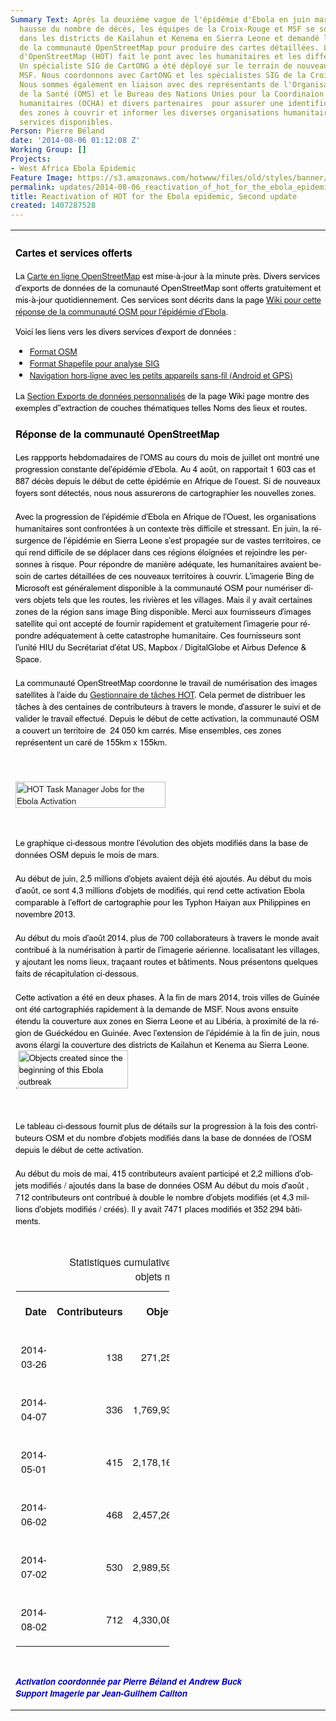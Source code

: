 ```yaml
---
Summary Text: Après la deuxième vague de l'épidémie d'Ebola en juin marquée par une
  hausse du nombre de décès, les équipes de la Croix-Rouge et MSF se sont déployés
  dans les districts de Kailahun et Kenema en Sierra Leone et demandé la réactivation
  de la communauté OpenStreetMap pour produire des cartes détaillées. L'équipe humanitaire
  d'OpenStreetMap (HOT) fait le pont avec les humanitaires et les différents partenaires.
  Un spécialiste SIG de CartONG a été déployé sur le terrain de nouveau pour soutenir
  MSF. Nous coordonnons avec CartONG et les spécialistes SIG de la Croix-Rouge américaine.
  Nous sommes également en liaison avec des représentants de l'Organisation mondiale
  de la Santé (OMS) et le Bureau des Nations Unies pour la Coordinaion des affaires
  humanitaires (OCHA) et divers partenaires  pour assurer une identification rapide
  des zones à couvrir et informer les diverses organisations humanitaires sur les
  services disponibles.
Person: Pierre Béland
date: '2014-08-06 01:12:08 Z'
Working Group: []
Projects:
- West Africa Ebola Epidemic
Feature Image: https://s3.amazonaws.com/hotwww/files/old/styles/banner/public/umap-tasks-2014-08-01.jpg
permalink: updates/2014-08-06_reactivation_of_hot_for_the_ebola_epidemic_second_update
title: Reactivation of HOT for the Ebola epidemic, Second update
created: 1407287528
---
```

<table id="yui_3_16_0_1_1407268024525_20993" border="0"><tbody id="yui_3_16_0_1_1407268024525_20992"><tr id="yui_3_16_0_1_1407268024525_20991"><td id="yui_3_16_0_1_1407268024525_20723" style="height: 0px;"><div class="cm-rtetext undoreset fullSSL" style="color: #000000; font-size: 10pt; font-family: HelveticaNeue-Light,Helvetica Neue Light,Helvetica Neue,Helvetica,Arial,Lucida Grande,sans-serif; min-height: 155px;" dir="ltr" lang="en-US"><p><!--break--></p><h3>Cartes et services offerts</h3><p>La <a href="http://www.openstreetmap.org/#map=12/8.5231/-10.3302&amp;layers=H">Carte en ligne OpenStreetMap</a> est mise-à-jour à la minute près. Divers services d'exports de données de la comunauté OpenStreetMap sont offerts gratuitement et mis-à-jour quotidiennement. Ces services sont décrits dans la page <a href="https://wiki.openstreetmap.org/wiki/2014_West_Africa_Ebola_Response">Wiki pour cette réponse de la communauté OSM pour l'épidémie d'Ebola</a>.</p><p>Voici les liens vers les divers services d'export de données :</p><ul><li><a href="https://wiki.openstreetmap.org/wiki/2014_West_Africa_Ebola_Response#OSM_Format">Format OSM</a></li><li><a href="https://wiki.openstreetmap.org/wiki/2014_West_Africa_Ebola_Response#ShapeFiles_for_GIS_softwares">Format Shapefile pour analyse SIG</a></li><li><a href="https://wiki.openstreetmap.org/wiki/2014_West_Africa_Ebola_Response#Offline_Navigation_on_Small_Devices">Navigation hors-ligne avec les petits appareils sans-fil (Android et GPS)</a></li></ul><p>La <a href="https://wiki.openstreetmap.org/wiki/2014_West_Africa_Ebola_Response#Custom_Exports_.28to_be_rerun_at_any_time.29">Section Exports de données personnalisés</a> de la page Wiki page montre des exemples d''extraction de couches thématiques telles Noms des lieux et routes.</p><h3>Réponse de la communauté OpenStreetMap</h3><span id="result_box" lang="fr"><span class="hps">Les rappports hebdomadaires&nbsp;</span><span class="hps">de l'OMS au cours du mois de juillet ont montré une progression constante de</span><span class="hps atn">l'</span><span>épidémie d'Ebola. Au 4 août, on rapportait 1 603 cas et&nbsp;</span> <span class="hps">887 décès depuis le début de cette épidémie en Afrique de l'ouest. Si de nouveaux foyers sont détectés, nous nous assurerons de cartographier les nouvelles zones.</span> <br><br><span class="hps">Avec la progression de</span> <span class="hps atn">l'</span><span>épidémie</span> <span class="hps">d'Ebola en</span> <span class="hps">Afrique de l'Ouest</span><span>,</span> <span class="hps">les</span> <span class="hps">organisations humanitaires</span> <span class="hps">sont confrontées à</span> <span class="hps">un contexte</span> <span class="hps">très difficile</span> <span class="hps">et</span> <span class="hps">stressant.</span> <span class="hps">En</span> <span class="hps">juin</span><span>,</span> <span class="hps">la résurgence</span> <span class="hps atn">de l'</span><span>épidémie</span> <span class="hps">en Sierra Leone</span> <span class="hps">s'est propagée</span> <span class="hps">sur de vastes</span> <span class="hps">territoires</span><span>,</span> <span class="hps">ce qui rend difficile</span> <span class="hps">de se déplacer</span> <span class="hps">dans ces régions éloignées</span> <span class="hps">et</span> <span class="hps">rejoindre</span> <span class="hps">les personnes à risque</span><span>.</span> <span class="hps">Pour</span> <span class="hps">répondre de manière adéquate</span><span>,</span> <span class="hps">les humanitaires</span> <span class="hps">avaient besoin de cartes</span> <span class="hps">détaillées de ces</span> <span class="hps">nouveaux territoires à</span> <span class="hps">couvrir</span><span>.</span> L'imagerie <span class="hps">Bing</span> <span class="hps">de</span> <span class="hps">Microsoft</span> <span class="hps">est généralement disponible</span> <span class="hps">à</span> <span class="hps">la</span> <span class="hps">communauté OSM</span> <span class="hps">pour numériser</span> <span class="hps">divers objets</span> <span class="hps">tels que les routes</span><span>,</span> <span class="hps">les rivières et les</span> <span class="hps">villages</span><span>.</span> <span class="hps">Mais il y avait</span> <span class="hps">certaines zones</span> <span class="hps">de la région</span> <span class="hps">sans&nbsp;</span><span class="hps">image Bing disponible</span><span>.</span> <span class="hps">Merci</span> <span class="hps">aux</span> <span class="hps">fournisseurs d'images</span> <span class="hps">satellite</span> <span class="hps">qui ont accepté</span> <span class="hps">de fournir</span> <span class="hps">rapidement et gratuitement</span> l'<span class="hps">imagerie</span> <span class="hps">pour répondre adéquatement</span> <span class="hps">à cette catastrophe</span> <span class="hps">humanitaire</span><span>.</span> <span class="hps">Ces fournisseurs</span> <span class="hps">sont</span> <span class="hps atn">l'unité</span></span> HIU du Secrétariat d'état US, Mapbox / DigitalGlobe et Airbus Defence &amp; Space.<br><br></div><div class="cm-rtetext undoreset fullSSL" style="color: #000000; font-size: 10pt; font-family: HelveticaNeue-Light,Helvetica Neue Light,Helvetica Neue,Helvetica,Arial,Lucida Grande,sans-serif; min-height: 155px;" dir="ltr" lang="en-US">La communauté OpenStreetMap coordonne le travail de numérisation des images satellites à l'aide du <a href="http://tasks.hotosm.org/?sort_by=priority&amp;direction=asc&amp;search=ebola">Gestionnaire de tâches HOT</a>. Cela permet de distribuer les tâches à des centaines de contributeurs à travers le monde, d'assurer le suivi et de valider le travail effectué. Depuis le début de cette activation, la communauté OSM a couvert un territoire de&nbsp; 24 050 km carrés. Mise ensembles, ces zones représentent un caré de 155km x 155km.</div><div class="cm-rtetext undoreset fullSSL" style="color: #000000; font-size: 10pt; font-family: HelveticaNeue-Light,Helvetica Neue Light,Helvetica Neue,Helvetica,Arial,Lucida Grande,sans-serif; min-height: 155px;" dir="ltr" lang="en-US"><p><a href="http://umap.openstreetmap.fr/en/map/west-africa-ebola-openstreetmap-response_13842#7/8.912/-11.332"><img src="http://hot.openstreetmap.org/sites/default/files/umap-tasks-2014-08-01.jpg" alt="HOT Task Manager Jobs for the Ebola Activation" width="70%"></a></p><p>&nbsp;</p><span id="result_box" lang="fr"><span class="hps">L</span><span class="hps">e</span> <span class="hps">graphique ci-dessous montre</span> <span class="hps">l'évolution</span> <span class="hps">des</span> <span class="hps">objets modifiés</span> <span class="hps">dans</span> <span class="hps">la base de données</span> <span class="hps">OSM depuis le mois de mars</span><span>.</span> <br><br><span class="hps">Au début de</span> <span class="hps">juin</span><span>,</span> <span class="hps">2,5</span> <span class="hps">millions</span> <span class="hps">d'objets</span> <span class="hps">avaient</span> <span class="hps">déjà été</span> <span class="hps">ajoutés</span><span>.</span> A<span class="hps">u début</span> <span class="hps">du mois d'août</span><span>,</span> ce sont <span class="hps">4,3</span> <span class="hps atn">millions d'</span><span>objets</span> de <span class="hps">modifiés</span><span>,</span> <span class="hps">qui rend cette</span> <span class="hps">activation</span> <span class="hps">Ebola</span> <span class="hps">comparable</span> <span class="hps">à l'effort de</span> <span class="hps">cartographie</span> <span class="hps">pour les Typhon Haiyan aux Philippines</span> <span class="hps">en novembre</span> <span class="hps">2013.</span> <br><br><span class="hps">Au début</span> <span class="hps">du mois d'août</span> <span class="hps">2014,</span> <span class="hps">plus de 700</span> <span class="hps">collaborateurs</span> <span class="hps">à travers le monde</span> <span class="hps">avait contribué à la</span> <span class="hps">numérisation</span> <span class="hps">à partir de</span> <span class="hps">l'imagerie aérienne</span><span>.</span> <span class="hps">localisatant</span> l<span class="hps">es villages</span><span>,</span> y <span class="hps">ajoutant les noms</span> <span class="hps">lieux, </span><span class="hps">traçaant</span><span class="hps"> routes et</span> <span class="hps">bâtiments</span><span>.</span> <span class="hps">Nous présentons quelques</span> <span class="hps">faits</span> <span class="hps">de récapitulation</span> <span class="hps">ci-dessous.</span> <br><br><span class="hps">Cette activation</span> <span class="hps">a été en</span> <span class="hps">deux</span> <span class="hps">phases</span><span>.</span> <span class="hps">À la fin de</span> <span class="hps">mars</span> <span class="hps">2014,</span> <span class="hps">trois villes de</span> <span class="hps">Guinée</span> <span class="hps">ont été cartographiés</span> <span class="hps">rapidement</span> <span class="hps">à la demande</span> <span class="hps">de</span> <span class="hps">MSF</span><span>.</span> <span class="hps">Nous avons ensuite</span> <span class="hps">étendu la</span> <span class="hps">couverture aux zones</span> <span class="hps">en Sierra</span> <span class="hps">Leone et au Libéria</span><span>,</span> <span class="hps">à proximité de&nbsp;</span><span class="hps">la région</span> <span class="hps">de Guéckédou</span> <span class="hps">en Guinée</span><span>.</span> <span class="hps">Avec l'extension</span> <span class="hps atn">de l'</span><span>épidémie</span> <span class="hps">à la fin de</span> <span class="hps">juin</span><span>,</span> <span class="hps">nous avons élargi la couverture des districts de Kailahun et Kenema au Sierra Leone.</span></span><span id="result_box" lang="fr"></span></div><div class="cm-rtetext undoreset fullSSL" style="color: #000000; font-size: 10pt; font-family: HelveticaNeue-Light,Helvetica Neue Light,Helvetica Neue,Helvetica,Arial,Lucida Grande,sans-serif; min-height: 155px;" dir="ltr" lang="en-US"><span id="result_box" lang="fr"><span>.</span></span><img src="http://hot.openstreetmap.org/sites/default/files/ebola-objects-2014-05-25-2014-08-02.jpg" alt="Objects created since the beginning of this Ebola outbreak" width="60%"><br><p style="color: #000000; font-size: 13.3333px; font-family: HelveticaNeue-Light,Helvetica Neue Light,Helvetica Neue,Helvetica,Arial,Lucida Grande,sans-serif; background-color: transparent; font-style: normal;">&nbsp;</p><span id="result_box" lang="fr"><span class="hps">Le</span> <span class="hps">tableau ci-dessous</span> <span class="hps">fournit</span> <span class="hps">plus de détails sur</span> <span class="hps">la progression à la</span> <span class="hps">fois</span> <span class="hps">des </span><span class="hps">contributeurs</span> <span class="hps">OSM</span> <span class="hps">et du nombre</span> <span class="hps">d'objets</span> <span class="hps">modifiés</span> <span class="hps">dans</span> <span class="hps">la base de données</span> <span class="hps">de l'OSM</span> <span class="hps">depuis le début</span> <span class="hps">de cette</span> <span class="hps">activation</span><span>.</span> <br><br><span class="hps">Au début</span> <span class="hps">du mois de mai</span><span>,</span> <span class="hps">415</span> <span class="hps">contributeurs</span> <span class="hps">avaient participé</span> <span class="hps">et</span> <span class="hps atn">2,2 millions d'</span><span>objets</span> <span class="hps">modifiés / ajoutés</span> <span class="hps">dans</span> <span class="hps">la base de données</span> <span class="hps">OSM</span> <span class="hps">Au début</span> <span class="hps">du mois d'août</span> , <span class="hps">712</span> <span class="hps">contributeurs ont contribué à double </span></span><span id="result_box" lang="fr"><span class="hps"><span id="result_box" lang="fr"><span class="hps">le nombre d'objets</span> <span class="hps">modifiés</span> (</span>et</span> <span class="hps">4,3</span> <span class="hps atn">millions d'</span><span>objets modifiés</span> <span class="hps">/</span> <span class="hps">créés)</span><span>.</span> <span class="hps">Il y avait</span> <span class="hps">7471</span> <span class="hps">places</span> <span class="hps">modifiés et</span> <span class="hps">352 294</span> <span class="hps">bâtiments</span></span>.<p id="yui_3_16_0_5_1407268024525_63" style="color: #000000; font-size: 13.3333px; font-family: HelveticaNeue-Light,Helvetica Neue Light,Helvetica Neue,Helvetica,Arial,Lucida Grande,sans-serif; background-color: transparent; font-style: normal;">&nbsp;</p><table id="yui_3_16_0_5_1407268024525_21" style="margin: 1; border: 0; width: 50%; text-align: right;"><caption id="yui_3_16_0_1_1407268024525_21891">Statistiques cumulatives, contributors OSM&nbsp; / <br>objets modifiés</caption><tbody id="yui_3_16_0_5_1407268024525_20"><tr id="yui_3_16_0_5_1407268024525_39"><th id="yui_3_16_0_5_1407268024525_38"><p>Date</p></th><th id="yui_3_16_0_1_1407268024525_21890"><p>Contributeurs</p></th><th id="yui_3_16_0_1_1407268024525_22434"><p>Objets</p></th><th id="yui_3_16_0_1_1407268024525_22435"><p>POI</p></th><th><p>Places</p></th><th id="yui_3_16_0_1_1407268024525_21896"><p>Immeubles</p></th></tr><tr id="yui_3_16_0_5_1407268024525_36"><td id="yui_3_16_0_5_1407268024525_35" style="width: 12%;"><p>2014-03-26</p></td><td id="yui_3_16_0_1_1407268024525_22433" style="width: 16%;"><p>138</p></td><td id="yui_3_16_0_1_1407268024525_21892"><p>271,258</p></td><td id="yui_3_16_0_1_1407268024525_22436"><p>1,066</p></td><td><p>1,045</p></td><td id="yui_3_16_0_1_1407268024525_21897"><p>25,822</p></td></tr><tr id="yui_3_16_0_5_1407268024525_33"><td id="yui_3_16_0_5_1407268024525_32"><p>2014-04-07</p></td><td id="yui_3_16_0_1_1407268024525_22454"><p>336</p></td><td id="yui_3_16_0_1_1407268024525_22441"><p>1,769,934</p></td><td id="yui_3_16_0_1_1407268024525_21893"><p>5,395</p></td><td id="yui_3_16_0_1_1407268024525_22437"><p>5,120</p></td><td id="yui_3_16_0_1_1407268024525_21898"><p>141,966</p></td></tr><tr id="yui_3_16_0_5_1407268024525_30"><td id="yui_3_16_0_5_1407268024525_29"><p>2014-05-01</p></td><td><p>415</p></td><td id="yui_3_16_0_1_1407268024525_22440"><p>2,178,167</p></td><td id="yui_3_16_0_1_1407268024525_22439"><p>6,850</p></td><td id="yui_3_16_0_1_1407268024525_21894"><p>5,581</p></td><td id="yui_3_16_0_1_1407268024525_21895"><p>166,375</p></td></tr><tr id="yui_3_16_0_5_1407268024525_27"><td id="yui_3_16_0_5_1407268024525_26"><p>2014-06-02</p></td><td id="yui_3_16_0_1_1407268024525_22432"><p>468</p></td><td><p>2,457,265</p></td><td><p>7,143</p></td><td id="yui_3_16_0_1_1407268024525_22438"><p>5,634</p></td><td id="yui_3_16_0_1_1407268024525_21899"><p>171,817</p></td></tr><tr id="yui_3_16_0_5_1407268024525_24"><td id="yui_3_16_0_5_1407268024525_23"><p>2014-07-02</p></td><td id="yui_3_16_0_1_1407268024525_22094"><p>530</p></td><td id="yui_3_16_0_1_1407268024525_22093"><p>2,989,595</p></td><td id="yui_3_16_0_1_1407268024525_22092"><p>8,300</p></td><td id="yui_3_16_0_1_1407268024525_21900"><p>6,594</p></td><td id="yui_3_16_0_1_1407268024525_22111"><p>226,835</p></td></tr><tr id="yui_3_16_0_5_1407268024525_19"><td id="yui_3_16_0_5_1407268024525_18"><p>2014-08-02</p></td><td id="yui_3_16_0_1_1407268024525_22095"><p>712</p></td><td id="yui_3_16_0_1_1407268024525_21916"><p>4,330,088</p></td><td id="yui_3_16_0_1_1407268024525_21902"><p>9,846</p></td><td id="yui_3_16_0_1_1407268024525_21901"><p>7,471</p></td><td id="yui_3_16_0_1_1407268024525_21952"><p>352,294</p></td></tr></tbody></table><p id="yui_3_16_0_5_1407268024525_6">&nbsp;</p><p><span id="yui_3_16_0_5_1407268024525_8" style="font-style: italic; color: #0000bf; font-weight: bold;">Activation coordonnée par Pierre Béland et </span><span style="font-style: italic; color: #0000bf; font-weight: bold;">Andrew Buck<br>Support Imagerie par Jean-Guilhem Cailton<br></span></p></div></td></tr></tbody></table>
